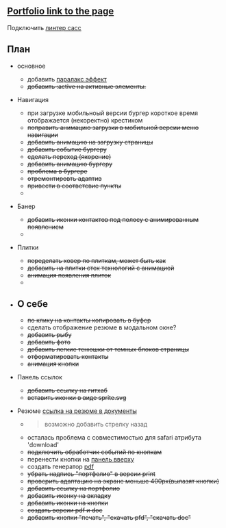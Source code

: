 ## [Portfolio link to the page](https://poliakh.github.io/myportfolio/)

Подключить [линтер сасс](https://www.master-web.info/kak-lintovat-vash-sass-css-stylelint/)  

## Плaн 

- основное  
	- добавить [паралакс эффект](https://www.youtube.com/watch?v=neYjdM3D_S8)
	- ~~добавить  :active  на активные элементы.~~
- Навигация  
	- при загрузке мобильноый версии бургер короткое время отображается (некоректно) крестиком  
	- ~~поправить анимацию загрузки в мобильной версии меню навигации~~
	- ~~добавить анимацию на загрузку страницы~~  
	- ~~добавить событие бургеру~~  
	- ~~сделать переход (якорение)~~
	- ~~добавить анимацию бургеру~~  
	- ~~проблема в бургере~~  
	- ~~отремонтировть адаптив~~  
	- ~~привести в соответсвие пункты~~  
	- 

- Банер
	- ~~добавить иконки контактов под полосу с анимированным появлением~~
	- 

- Плитки
	- ~~переделать ховер по плиткам, может быть как~~ 
	- ~~добавить на плитки стек технологий с анимацией~~
	- ~~анимация появления плиток~~  
	- 

- О себе
	- 
	- ~~по клику на контакты копировать в буфер~~
	- сделать отображение резюме в модальном окне?
	- ~~добавить рыбу~~
	- ~~добавить фото~~
	- ~~добавить легкие тенюшки от темных блоков страницы~~
	- ~~отформатировать контакты~~
	- ~~анимация кнопки~~
	

- Панель ссылок
	- ~~добавить ссылку на гитхаб~~
	- ~~вставить иконки в виде sprite.svg~~

- Резюме
[ссылка на резюме в документы](https://poliakh.github.io/myportfolio/site/resume/)
	- >возможно добавить стрелку назад  
	- осталась проблема с совместимостью для safari атрибута 'download'  
	- ~~подключить обработчик cобытий по кнопкам~~  
	- перенести кнопки на [панель вверху](https://i.imgur.com/1e9WoPT.png)
	- создать генератор [pdf](https://github.com/MrRio/jsPDF)  
	- ~~убрать надпись "портфолио" в версии print~~  
	- ~~проверить адаптацию на экране меньше 400px(вылазят кнопки)~~  
	- ~~добавить ссылку на портфолио~~  
	- ~~добавить иконку на вкладку~~  
	- ~~добавить иконки на кнопки~~  
	- ~~создать версии pdf и doc~~  
	- ~~добавить кнопки "печать", "скачать pfd", "скачать doc"~~  
